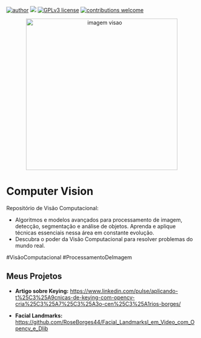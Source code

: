 [![author](https://img.shields.io/badge/author-rosemeriborges-red.svg)](https://www.linkedin.com/in/rosemeri-borges-92b486237/) [![](https://img.shields.io/badge/python-3.7+-blue.svg)](https://www.python.org/downloads/release/python-365/) [![GPLv3 license](https://img.shields.io/badge/License-GPLv3-blue.svg)](http://perso.crans.org/besson/LICENSE.html) [![contributions welcome](https://img.shields.io/badge/contributions-welcome-brightgreen.svg?style=flat)](https://github.com/rafaelnduarte/portfolio/issues)

<p align="center">
  <img src="https://img.freepik.com/fotos-gratis/captura-aproximada-do-olho-azul-do-hacker-usando-oculos-opticos-com-codigo-de-dados-refletindo-no-vidro_181624-60953.jpg?w=1380&t=st=1687261079~exp=1687261679~hmac=1abc6d5c7299a830f8fa84ed0e2b3d47781ecccc6e7273a912377a876a7b9d25" alt="imagem visao"height=400px >
</p>


# Computer Vision
Repositório de Visão Computacional: 
- Algoritmos e modelos avançados para processamento de imagem, detecção, segmentação e análise de objetos. Aprenda e aplique técnicas essenciais nessa área em constante evolução. 
- Descubra o poder da Visão Computacional para resolver problemas do mundo real.
  
#VisãoComputacional    #ProcessamentoDeImagem


## Meus Projetos
- **Artigo sobre Keying:** https://www.linkedin.com/pulse/aplicando-t%25C3%25A9cnicas-de-keying-com-opencv-cria%25C3%25A7%25C3%25A3o-cen%25C3%25A1rios-borges/</p>
- **Facial Landmarks:** https://github.com/RoseBorges44/Facial_Landmarksl_em_Video_com_Opencv_e_Dlib

